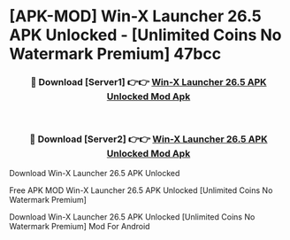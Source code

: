 # [APK-MOD] Win-X Launcher 26.5 APK Unlocked - [Unlimited Coins No Watermark Premium] 47bcc



<div align="center">
<h3>🔴 Download [Server1] 👉👉 <a href="https://momento.my/?title=Win-X_Launcher_26.5_APK_Unlocked">Win-X Launcher 26.5 APK Unlocked Mod Apk</a></h3><br>

<h3>🔴 Download [Server2] 👉👉 <a href="https://momento.my/?title=Win-X_Launcher_26.5_APK_Unlocked">Win-X Launcher 26.5 APK Unlocked Mod Apk</a></h3>
</div>



Download Win-X Launcher 26.5 APK Unlocked 

Free APK MOD Win-X Launcher 26.5 APK Unlocked [Unlimited Coins No Watermark Premium]

Download Win-X Launcher 26.5 APK Unlocked [Unlimited Coins No Watermark Premium] Mod For Android
